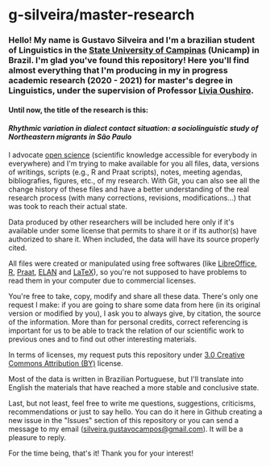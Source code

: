 # g-silveira/master-research

### Hello! My name is Gustavo Silveira and I'm a brazilian student of Linguistics in the [State University of Campinas](https://www.unicamp.br/unicamp/english) (Unicamp) in Brazil. I'm glad you've found this repository! Here you'll find almost everything that I'm producing in my in progress academic research (2020 - 2021) for master's degree in Linguistics, under the supervision of Professor [Livia Oushiro](https://oushiro.github.io/).

#### Until now, the title of the research is this:
#### *Rhythmic variation in dialect contact situation: a sociolinguistic study of Northeastern migrants in São Paulo*

I advocate [open science](https://www.fosteropenscience.eu/content/what-open-science-introduction) (scientific knowledge accessible for everybody in everywhere) and I'm trying to make available for you all files, data, versions of writings, scripts (e.g., R and Praat scripts), notes, meeting agendas, bibliografies, figures, etc., of my research. With Git, you can also see all the change history of these files and have a better understanding of the real research process (with many corrections, revisions, modifications...) that was took to reach their actual state. 

Data produced by other researchers will be included here only if it's available under some license that permits to share it or if its author(s) have authorized to share it. When included, the data will have its source properly cited.

All files were created or manipulated using free softwares (like [LibreOffice](https://pt-br.libreoffice.org/), [R](https://www.r-project.org/), [Praat](http://www.fon.hum.uva.nl/praat/), [ELAN](https://tla.mpi.nl/tools/tla-tools/elan/) and [LaTeX](https://www.latex-project.org/)), so you're not supposed to have problems to read them in your computer due to commercial licenses.

You're free to take, copy, modify and share all these data. There's only one request I make: if you are going to share some data from here (in its original version or modified by you), I ask you to always give, by citation, the source of the information. More than for personal credits, correct referencing is important for us to be able to track the relation of our scientific work to previous ones and to find out other interesting materials.

In terms of licenses, my request puts this repository under [3.0 Creative Commons Attribution (BY)](https://creativecommons.org/licenses/by/3.0/br/deed.en) license.

Most of the data is written in Brazilian Portuguese, but I'll translate into English the materials that have reached a more stable and conclusive state.

Last, but not least, feel free to write me questions, suggestions, criticisms, recommendations or just to say hello. You can do it here in Github creating a new issue in the "Issues" section of this repository or you can send a message to my email (silveira.gustavocampos@gmail.com). It will be a pleasure to reply.

For the time being, that's it! Thank you for your interest!
